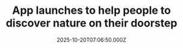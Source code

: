 ---
title: "App launches to help people to discover nature on their doorstep"
date: 2025-10-20T07:06:50.000Z
category: Human Kindness
externalLink: "https://www.positive.news/society/app-launches-to-help-people-to-discover-nature-on-their-doorstep/"
image: ""
excerpt: "An app backed by ecologists aims to reconnect people with nature by mapping the UK’s wild spaces The post App launches to help people to discover nature on their doorstep appeared first on Positive News.…"
---